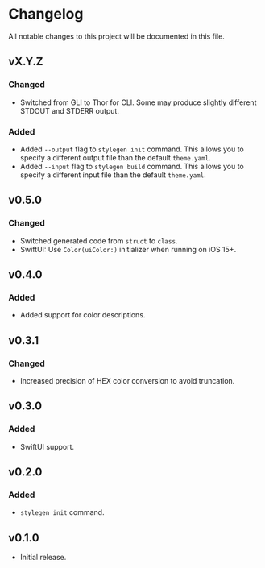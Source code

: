 # Changelog
All notable changes to this project will be documented in this file.

## vX.Y.Z
### Changed
- Switched from GLI to Thor for CLI. Some may produce slightly different STDOUT and STDERR output.
### Added
- Added `--output` flag to `stylegen init` command. This allows you to specify a different output file than the default `theme.yaml`.
- Added `--input` flag to `stylegen build` command. This allows you to specify a different input file than the default `theme.yaml`.

## v0.5.0
### Changed
- Switched generated code from `struct` to `class`.
- SwiftUI: Use `Color(uiColor:)` initializer when running on iOS 15+.

## v0.4.0
### Added
- Added support for color descriptions.

## v0.3.1
### Changed
- Increased precision of HEX color conversion to avoid truncation. 

## v0.3.0
### Added
- SwiftUI support.

## v0.2.0
### Added
- `stylegen init` command.

## v0.1.0
- Initial release.

